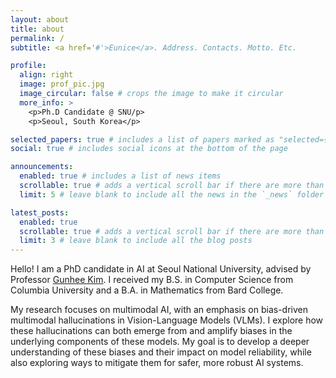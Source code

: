 ```yaml
---
layout: about
title: about
permalink: /
subtitle: <a href='#'>Eunice</a>. Address. Contacts. Motto. Etc.

profile:
  align: right
  image: prof_pic.jpg
  image_circular: false # crops the image to make it circular
  more_info: >
    <p>Ph.D Candidate @ SNU/p>
    <p>Seoul, South Korea</p>

selected_papers: true # includes a list of papers marked as "selected={true}"
social: true # includes social icons at the bottom of the page

announcements:
  enabled: true # includes a list of news items
  scrollable: true # adds a vertical scroll bar if there are more than 3 news items
  limit: 5 # leave blank to include all the news in the `_news` folder

latest_posts:
  enabled: true
  scrollable: true # adds a vertical scroll bar if there are more than 3 new posts items
  limit: 3 # leave blank to include all the blog posts
---
```


Hello! I am a PhD candidate in AI at Seoul National University, advised by Professor [Gunhee Kim](https://vision.snu.ac.kr/gunhee/). I received my B.S. in Computer Science from Columbia University and a B.A. in Mathematics from Bard College.

My research focuses on multimodal AI, with an emphasis on bias-driven multimodal hallucinations in Vision-Language Models (VLMs). I explore how these hallucinations can both emerge from and amplify biases in the underlying components of these models. My goal is to develop a deeper understanding of these biases and their impact on model reliability, while also exploring ways to mitigate them for safer, more robust AI systems.
